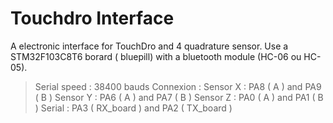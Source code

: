 # Touchdro Interface
A electronic interface for TouchDro and 4 quadrature sensor.
Use a STM32F103C8T6 borard ( bluepill) with a bluetooth module (HC-06 ou HC-05).
> Serial speed : 38400 bauds
Connexion : 
Sensor X : PA8 ( A ) and PA9 ( B ) 
Sensor Y : PA6 ( A ) and PA7 ( B ) 
Sensor Z : PA0 ( A ) and PA1 ( B )
Serial : PA3 ( RX_board ) and PA2 ( TX_board ) 
